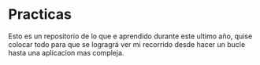 # Practicas

Esto es un repositorio de lo que e aprendido durante este ultimo año, quise colocar todo para que se logragrá ver mi recorrido
desde hacer un bucle hasta una aplicacion mas compleja.

